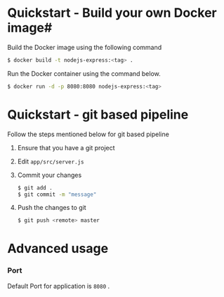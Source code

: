 # Quickstart - Build your own Docker image#

Build the Docker image using the following command

```bash
$ docker build -t nodejs-express:<tag> .
```

Run the Docker container using the command below.

```bash
$ docker run -d -p 8080:8080 nodejs-express:<tag>
```

# Quickstart - git based pipeline

Follow the steps mentioned below for git based pipeline

1. Ensure that you have a git project
2. Edit `app/src/server.js`
3. Commit your changes

    ```bash
    $ git add .
    $ git commit -m "message"
    ```

4. Push the changes to git

    ```bash
    $ git push <remote> master
    ```

# Advanced usage

### **Port**

Default Port for application is `8080` .
